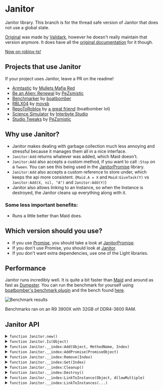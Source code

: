 # Janitor
Janitor library. This branch is for the thread safe version of Janitor that does not use a global state.

[Original](https://github.com/RoStrap/Events/blob/master/Janitor.lua) was made by [Validark](https://github.com/Validark), however he doesn't really maintain that version anymore. It does have all the [original documentation](https://rostrap.github.io/Libraries/Events/Janitor/) for it though.

[Now on roblox-ts!](https://www.npmjs.com/package/@rbxts/janitor)

## Projects that use Janitor

If your project uses Janitor, leave a PR on the readme!

- [Armtastic](https://www.roblox.com/games/6242582774/SHOP-Armtastic-Alpha) by [Mullets Mafia Red](https://www.roblox.com/groups/9160772/Mullet-Mafia-Red#!/about)
- [Be an Alien: Renewal](https://www.roblox.com/games/463915360/Be-an-Alien-Renewal) by [PeZsmistic](https://www.roblox.com/users/121643/profile)
- [Benchmarker](https://www.roblox.com/library/5853950046/Benchmarker) by [boatbomber](https://www.roblox.com/users/33655127/profile/)
- [RBLX04](https://www.roblox.com/games/5040794421/RBLX04-A-ROBLOX-2004-Simulation) by [movsb](https://www.roblox.com/games/5040794421/RBLX04-A-ROBLOX-2004-Simulation)
- [RepoToRoblox](https://www.roblox.com/library/6284281701/RepoToRoblox) by [a great friend](https://www.roblox.com/users/33655127/profile) (boatbomber lol)
- [Science Simulator](https://www.roblox.com/games/5414779423/5M-EVENT-Science-Simulator) by [Interbyte Studio](https://www.roblox.com/groups/5126818/Interbyte-Studio#!/about)
- [Studio Tweaks](https://www.roblox.com/library/5601031949/Studio-Tweaks) by [PeZsmistic](https://www.roblox.com/users/121643/profile)

## Why use Janitor?

- Janitor makes dealing with garbage collection much less annoying and stressful because it manages them all in a nice interface.
- `Janitor:Add` returns whatever was added, which Maid doesn't.
- `Janitor:Add` also accepts a custom method, if you want to call `:Stop` on a `Tween`. You can see this being used in the [JanitorPromise](https://github.com/howmanysmall/Janitor/blob/main/src/Promise/init.lua#L100) library.
- `Janitor:Add` also accepts a custom reference to store under, which keeps the api more consistent. (`Maid.A = X` and `Maid:GiveTask(Y)` vs `Janitor:Add(X, nil, "A")` and `Janitor:Add(Y)`)
- Janitor also allows linking to an Instance, so when the Instance is destroyed, the Janitor cleans up everything along with it.

### Some less important benefits:

- Runs a little better than Maid does.

## Which version should you use?

- If you use [Promise](https://github.com/evaera/roblox-lua-promise), you should take a look at [JanitorPromise](https://github.com/howmanysmall/Janitor/blob/main/src/Promise/init.lua).
- If you don't use Promise, you should look at [Janitor](https://github.com/howmanysmall/Janitor/blob/main/src/Standard/init.lua).
- If you don't want extra dependencies, use one of the Light libraries.

## Performance

Janitor runs incredibly well. It is quite a bit faster than [Maid](https://github.com/Quenty/NevermoreEngine/blob/version2/Modules/Shared/Events/Maid.lua) and around as fast as [Dumpster](https://gist.github.com/Fraktality/f0ab4ad950698e9f08bb01bea486845e). You can run the benchmark for yourself using [boatbomber's benchmark plugin](https://devforum.roblox.com/t/benchmarker-plugin-compare-function-speeds-with-graphs-percentiles-and-more/829912) and the bench found [here](https://github.com/boatbomber/BenchmarkerLibrary).

![Benchmark results](https://cdn.discordapp.com/attachments/507950082285502465/807365433388433408/unknown.png)

Benchmarks ran on an R9 3900X with 32GB of DDR4-3600 RAM.

## Janitor API

<details>
<summary><code>function Janitor.new()</code></summary>

Instantiates a new Janitor object.

**Returns:**  
`Janitor`  


</details>

<details>
<summary><code>function Janitor.Is(Object)</code></summary>

Determines if the passed object is a Janitor.

**Parameters:**
- `Object` (`any`)  
The object you are checking.

**Returns:**  
`boolean`  
Whether or not the object is a Janitor.

</details>

<details>
<summary><code>function Janitor.__index:Add(Object, MethodName, Index)</code></summary>

Adds an `Object` to Janitor for later cleanup, where `MethodName` is the key of the method within `Object` which should be called at cleanup time. If the `MethodName` is `true` the `Object` itself will be called instead. If passed an index it will occupy a namespace which can be `Remove()`d or overwritten. Returns the `Object`.

**Parameters:**
- `Object` (`any`)  
The object you want to clean up.
- `MethodName` (`string|true?`)  
The name of the method that will be used to clean up. If not passed, it will first check if the object's type exists in TypeDefaults, and if that doesn't exist, it assumes `Destroy`.
- `Index` (`any?`)  
The index that can be used to clean up the object manually.

**Returns:**  
`any`  
The object that was passed.

</details>

<details>
<summary><code>function Janitor.__index:AddPromise(PromiseObject)</code></summary>

Adds a promise to the janitor. If the janitor is cleaned up and the promise is not completed, the promise will be cancelled.

**Parameters:**
- `PromiseObject` (`Promise`)  
The promise you want to add to the janitor.

**Returns:**  
`Promise`  


</details>

<details>
<summary><code>function Janitor.__index:Remove(Index)</code></summary>

Cleans up whatever `Object` was set to this namespace by the 3rd parameter of `:Add()`.

**Parameters:**
- `Index` (`any`)  
The index you want to remove.

**Returns:**  
`Janitor`  
The same janitor, for chaining reasons.

</details>

<details>
<summary><code>function Janitor.__index:Get(Index)</code></summary>

Gets whatever object is stored with the given index, if it exists. This was added since Maid allows getting the task using `__index`.

**Parameters:**
- `Index` (`any`)  
The index that the object is stored under.

**Returns:**  
`any?`  
This will return the object if it is found, but it won't return anything if it doesn't exist.

</details>

<details>
<summary><code>function Janitor.__index:Cleanup()</code></summary>

Calls each Object's `MethodName` (or calls the Object if `MethodName == true`) and removes them from the Janitor. Also clears the namespace. This function is also called when you call a Janitor Object (so it can be used as a destructor callback).

**Returns:**  
`void`  


</details>

<details>
<summary><code>function Janitor.__index:Destroy()</code></summary>

Calls `:Cleanup()` and renders the Janitor unusable.

**Returns:**  
`void`  


</details>

<details>
<summary><code>function Janitor.__index:LinkToInstance(Object, AllowMultiple)</code></summary>

"Links" this Janitor to an Instance, such that the Janitor will `Cleanup` when the Instance is `Destroyed()` and garbage collected. A Janitor may only be linked to one instance at a time, unless `AllowMultiple` is true. When called with a truthy `AllowMultiple` parameter, the Janitor will "link" the Instance without overwriting any previous links, and will also not be overwritable. When called with a falsy `AllowMultiple` parameter, the Janitor will overwrite the previous link which was also called with a falsy `AllowMultiple` parameter, if applicable.

**Parameters:**
- `Object` (`Instance`)  
The instance you want to link the Janitor to.
- `AllowMultiple` (`boolean?`)  
Whether or not to allow multiple links on the same Janitor.

**Returns:**  
`RbxScriptConnection`  
A pseudo RBXScriptConnection that can be disconnected.

</details>

<details>
<summary><code>function Janitor.__index:LinkToInstances(...)</code></summary>

Links several instances to a janitor, which is then returned.

**Parameters:**
- `...` (`...Instance`)  
All the instances you want linked.

**Returns:**  
`Janitor`  
A janitor that can be used to manually disconnect all LinkToInstances.

</details>

